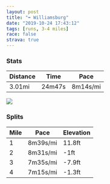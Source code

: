 ```yaml
---
layout: post
title: "➡️ Williamsburg"
date: "2019-10-24 17:43:12"
tags: [runs, 3-4 miles]
race: false
strava: true
---
```


### Stats

| Distance | Time | Pace |
|----------|------|------|
|3.01mi|24m47s|8m14s/mi|

<img src='https://maps.googleapis.com/maps/api/staticmap?maptype=roadmap&path=enc:}urwFrfqbM@OEIFWPm@LIJLXHD?TTPJf@JXXVl@TNJFh@@NHX^f@Jh@Dj@TlB~@V@b@VPBRHj@n@XRPTPLLTLLp@Z`@Tn@T~Ax@^LdAt@PDb@VPPn@`@NT\TbAh@rAj@z@r@b@PZVZFl@^THb@h@BFPPZP\\FLB@`@Hh@C`@FTT^RPRZBXHZPh@JPJr@P\PBD\BNHn@NDDf@LN@h@T`@VXLLJPDXTd@LHIDOFMJm@Zg@H_@B[FM^k@HATDFGXq@Ni@FKFa@LCLB@GIKCM@OXw@ZoAX_BNg@NiAVkATg@DSFGJWFUCUDWRo@@D@ARWT_B\}@No@Rg@ESF]FMRoANY@q@D]f@_CPsAHcAZuAB[Lk@PuBFSHk@Po@Ly@FSVqAz@yCLw@V_APgAPc@\m@pAwENWFqALc@De@BQJQLs@Po@Hu@Rq@RUJUJc@Vy@N}@X}@Fc@HSHw@VwAPe@^aBAGTe@?KZeAJq@@]JYJu@DGFg@Nu@h@wB\eDHc@XeAj@{@J_@Jo@p@oCJm@V{@ZkBXmA`@kBXs@La@@OAKBWESI?IG?EOUSISQG?GMMEMAQOu@ScA}@GBWIE?[OYSi@i@u@e@C?i@Sg@_@SW_@Qu@e@QGe@Uc@e@KC_@SSU[Ya@k@O[i@]Ya@i@k@IC&key=AIzaSyC1MId7bFpkLXNAaYhBSTb8jLyiSqzbDtM&size=800x800&markers=color:yellow|label:S|40.73327,-73.98522&markers=color:green|label:F|40.71590000000003,-73.95999999999995'>

### Splits

| Mile | Pace | Elevation |
|------|------|-----------|
|1|8m39s/mi|11.8ft|
|2|8m31s/mi|-1ft|
|3|7m35s/mi|-7.9ft|
|4|7m15s/mi|-1.3ft|
